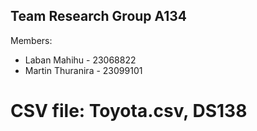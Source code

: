 ## Team Research Group A134

Members:

- Laban Mahihu - 23068822
- Martin Thuranira - 23099101

# CSV file: Toyota.csv, DS138
